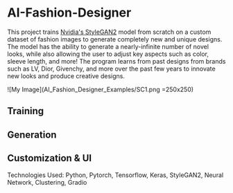 # AI-Fashion-Designer

This project trains [Nvidia's StyleGAN2](https://github.com/NVlabs/stylegan2-ada-pytorch) model from scratch on a custom dataset of fashion images to generate completely new and unique designs. The model has the ability to generate a nearly-infinite number of novel looks, while also allowing the user to adjust key aspects such as color, sleeve length, and more! The program learns from past designs from brands such as LV, Dior, Givenchy, and more over the past few years to innovate new looks and produce creative designs.

![My Image](AI_Fashion_Designer_Examples/SC1.png =250x250)


## Training

## Generation

## Customization & UI
 
Technologies Used: Python, Pytorch, Tensorflow, Keras, StyleGAN2, Neural Network, Clustering, Gradio
